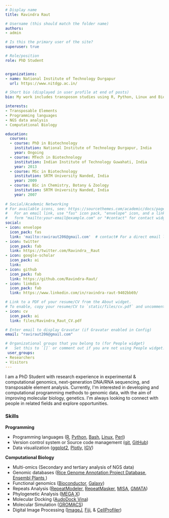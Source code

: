 ```yaml
---
# Display name
title: Ravindra Raut

# Username (this should match the folder name)
authors:
- admin

# Is this the primary user of the site?
superuser: true

# Role/position
role: PhD Student


organizations:
- name: National Institute of Technology Durgapur
  url: https://www.nitdgp.ac.in/

# Short bio (displayed in user profile at end of posts)
bio: My work includes transposon studies using R, Python, Linux and Bioinformatics tools.

interests:
- Transposable Elements
- Programming languages
- NGS data analysis
- Computational Biology 

education:
  courses:
  - course: PhD in Biotechnology
    institution: National Institute of Technology Durgapur, India
    year: Ongoing
  - course: MTech in Biotechnology
    institution: Indian Institute of Technology Guwahati, India
    year: 2013
  - course: MSc in Biotechnology
    institution: SRTM University Nanded, India
    year: 2009
  - course: BSc in Chemistry, Botany & Zoology
    institution: SRTM University Nanded, India
    year: 2007   
    
# Social/Academic Networking
# For available icons, see: https://sourcethemes.com/academic/docs/page-builder/#icons
#   For an email link, use "fas" icon pack, "envelope" icon, and a link in the
#   form "mailto:your-email@example.com" or "#contact" for contact widget.
social:
- icon: envelope
  icon_pack: fas
  link: 'mailto:raviraut206@gmail.com'  # contact# For a direct email link, use "mailto:raviraut206@gmail.com".
- icon: twitter
  icon_pack: fab
  link: https://twitter.com/Ravindra__Raut
- icon: google-scholar
  icon_pack: ai
  link: 
- icon: github
  icon_pack: fab
  link: https://github.com/Ravindra-Raut/
- icon: linkdin
  icon_pack: fab
  link: https://www.linkedin.com/in/ravindra-raut-9402bb69/

# Link to a PDF of your resume/CV from the About widget.
# To enable, copy your resume/CV to `static/files/cv.pdf` and uncomment the lines below.
- icon: cv
  icon_pack: ai
  link: files/Ravindra_Raut_CV.pdf

# Enter email to display Gravatar (if Gravatar enabled in Config)
email: "raviraut206@gmail.com"

# Organizational groups that you belong to (for People widget)
#   Set this to `[]` or comment out if you are not using People widget.
 user_groups:
- Researchers
- Visitors
---
```


I am a PhD Student with research experience in experimental & computational genomics, next-generation DNA/RNA sequencing, and transposable element analysis. Currently, I'm interested in developing and computational programming methods to genomic data, with the aim of improving molecular biology, genetics. I'm always looking to connect with people in related fields and explore opportunities.

### Skills ###
**Programming**
- Programming languages ([R](https://www.r-project.org/), [Python](https://www.python.org/), [Bash](https://www.gnu.org/software/bash/), [Linux](https://ubuntu.com/), [Perl](https://www.perl.org/))
- Version control system or Source code management ([git](https://git-scm.com/), [GitHub](https://github.com/))
- Data visualization ([ggplot2](https://ggplot2.tidyverse.org/), [Plotly](https://plotly.com/), [IGV](http://software.broadinstitute.org/software/igv/))<br/>

**Computational Biology**
- Multi-omics (Secondary and tertiary analysis of NGS data)
- Genomic databases ([Rice Genome Annotation Project Database](http://rice.plantbiology.msu.edu/), [Ensembl Plants ](http://plants.ensembl.org/index.html))
- Functional genomics ([Bioconductor](https://www.bioconductor.org/), [Galaxy](https://usegalaxy.org/))
- Repeats Analysis ([RepeatModeler](http://www.repeatmasker.org/RepeatModeler/), [RepeatMasker](http://www.repeatmasker.org/), [MISA](https://webblast.ipk-gatersleben.de/misa/), [GMATA](https://sourceforge.net/projects/gmata/files/?source=navbar))
- Phylogenetic Analysis ([MEGA X](https://www.megasoftware.net/))
- Molecular Docking ([AudoDock Vina](http://vina.scripps.edu/))
- Molecular Simulation ([GROMACS](https://www.gromacs.org/))
- Digital Image Processing ([ImageJ](https://imagej.net/ImageJ), [Fiji](https://imagej.net/Fiji), & [CellProfiler](https://cellprofiler.org/))

